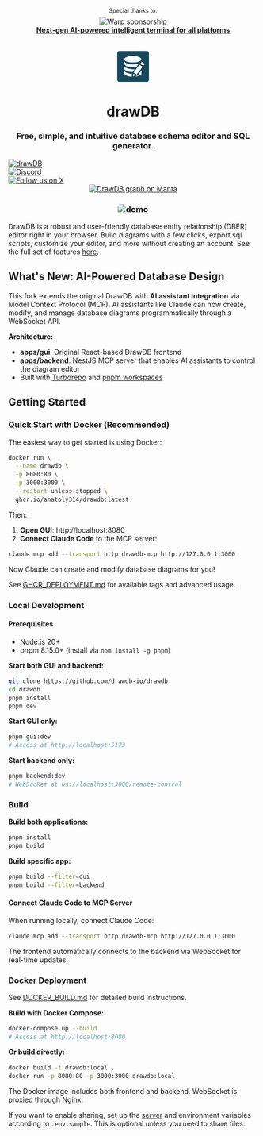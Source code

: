 <div align="center">
  <sup>Special thanks to:</sup>
  <br>
  <a href="https://www.warp.dev/drawdb/" target="_blank">
    <img alt="Warp sponsorship" width="280" src="https://github.com/user-attachments/assets/c7f141e7-9751-407d-bb0e-d6f2c487b34f">
    <br>
    <b>Next-gen AI-powered intelligent terminal for all platforms</b>
  </a>
</div>

<br/>
<br/>

<div align="center">
    <img width="64" alt="drawdb logo" src="./apps/gui/src/assets/icon-dark.png">
    <h1>drawDB</h1>
</div>

<h3 align="center">Free, simple, and intuitive database schema editor and SQL generator.</h3>

<div align="center" style="margin-bottom:12px;">
    <a href="https://drawdb.app/" style="display: flex; align-items: center;">
        <img src="https://img.shields.io/badge/Start%20building-grey" alt="drawDB"/>
    </a>
    <a href="https://discord.gg/BrjZgNrmR6" style="display: flex; align-items: center;">
        <img src="https://img.shields.io/discord/1196658537208758412.svg?label=Join%20the%20Discord&logo=discord" alt="Discord"/>
    </a>
    <a href="https://x.com/drawDB_" style="display: flex; align-items: center;">
        <img src="https://img.shields.io/badge/Follow%20us%20on%20X-blue?logo=X" alt="Follow us on X"/>
    </a>
    <a href="https://getmanta.ai/drawdb">
        <img src="https://getmanta.ai/api/badges?text=Manta%20Graph&link=drawdb" alt="DrawDB graph on Manta">
    </a> 
</div>

<h3 align="center"><img width="700" style="border-radius:5px;" alt="demo" src="drawdb.png"></h3>

DrawDB is a robust and user-friendly database entity relationship (DBER) editor right in your browser. Build diagrams with a few clicks, export sql scripts, customize your editor, and more without creating an account. See the full set of features [here](https://drawdb.app/).

## What's New: AI-Powered Database Design

This fork extends the original DrawDB with **AI assistant integration** via Model Context Protocol (MCP). AI assistants like Claude can now create, modify, and manage database diagrams programmatically through a WebSocket API.

**Architecture:**
- **apps/gui**: Original React-based DrawDB frontend
- **apps/backend**: NestJS MCP server that enables AI assistants to control the diagram editor
- Built with [Turborepo](https://turbo.build/repo) and [pnpm workspaces](https://pnpm.io/workspaces)

## Getting Started

### Quick Start with Docker (Recommended)

The easiest way to get started is using Docker:

```bash
docker run \
  --name drawdb \
  -p 8080:80 \
  -p 3000:3000 \
  --restart unless-stopped \
  ghcr.io/anatoly314/drawdb:latest
```

Then:
1. **Open GUI**: http://localhost:8080
2. **Connect Claude Code** to the MCP server:

```bash
claude mcp add --transport http drawdb-mcp http://127.0.0.1:3000
```

Now Claude can create and modify database diagrams for you!

See [GHCR_DEPLOYMENT.md](./docs/GHCR_DEPLOYMENT.md) for available tags and advanced usage.

### Local Development

#### Prerequisites

- Node.js 20+
- pnpm 8.15.0+ (install via `npm install -g pnpm`)

**Start both GUI and backend:**
```bash
git clone https://github.com/drawdb-io/drawdb
cd drawdb
pnpm install
pnpm dev
```

**Start GUI only:**
```bash
pnpm gui:dev
# Access at http://localhost:5173
```

**Start backend only:**
```bash
pnpm backend:dev
# WebSocket at ws://localhost:3000/remote-control
```

### Build

**Build both applications:**
```bash
pnpm install
pnpm build
```

**Build specific app:**
```bash
pnpm build --filter=gui
pnpm build --filter=backend
```

#### Connect Claude Code to MCP Server

When running locally, connect Claude Code:

```bash
claude mcp add --transport http drawdb-mcp http://127.0.0.1:3000
```

The frontend automatically connects to the backend via WebSocket for real-time updates.

### Docker Deployment

See [DOCKER_BUILD.md](./docs/DOCKER_BUILD.md) for detailed build instructions.

**Build with Docker Compose:**

```bash
docker-compose up --build
# Access at http://localhost:8080
```

**Or build directly:**

```bash
docker build -t drawdb:local .
docker run -p 8080:80 -p 3000:3000 drawdb:local
```

The Docker image includes both frontend and backend. WebSocket is proxied through Nginx.

If you want to enable sharing, set up the [server](https://github.com/drawdb-io/drawdb-server) and environment variables according to `.env.sample`. This is optional unless you need to share files.
